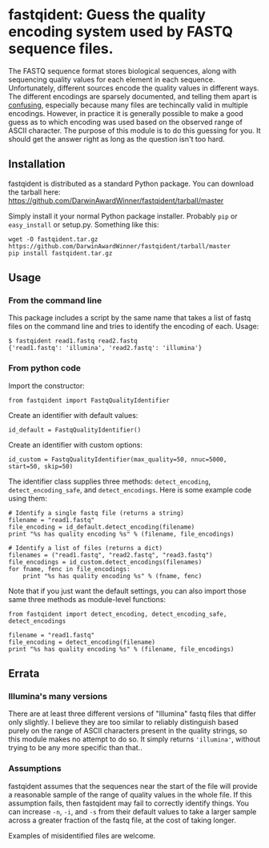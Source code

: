 # fastqident: Guess the quality encoding system used by FASTQ sequence files.

The FASTQ sequence format stores biological sequences, along with
sequencing quality values for each element in each sequence.
Unfortunately, different sources encode the quality values in
different ways. The different encodings are sparsely documented, and
telling them apart is
[confusing](http://en.wikipedia.org/wiki/FASTQ_format#Encoding),
especially because many files are techincally valid in multiple
encodings. However, in practice it is generally possible to make a
good guess as to which encoding was used based on the observed range
of ASCII character. The purpose of this module is to do this guessing
for you. It should get the answer right as long as the question isn't
too hard.

## Installation

fastqident is distributed as a standard Python package. You can
download the tarball here:
https://github.com/DarwinAwardWinner/fastqident/tarball/master

Simply install it your normal Python package installer. Probably `pip`
or `easy_install` or setup.py. Something like this:

    wget -O fastqident.tar.gz https://github.com/DarwinAwardWinner/fastqident/tarball/master
    pip install fastqident.tar.gz

## Usage

### From the command line

This package includes a script by the same name that takes a list of
fastq files on the command line and tries to identify the encoding of
each. Usage:

    $ fastqident read1.fastq read2.fastq
    {'read1.fastq': 'illumina', 'read2.fastq': 'illumina'}

### From python code

Import the constructor:

    from fastqident import FastqQualityIdentifier

Create an identifier with default values:

    id_default = FastqQualityIdentifier()

Create an identifier with custom options:

    id_custom = FastqQualityIdentifier(max_quality=50, nnuc=5000, start=50, skip=50)

The identifier class supplies three methods: `detect_encoding`,
`detect_encoding_safe`, and `detect_encodings`. Here is some example
code using them:

    # Identify a single fastq file (returns a string)
    filename = "read1.fastq"
    file_encoding = id_default.detect_encoding(filename)
    print "%s has quality encoding %s" % (filename, file_encodings)

    # Identify a list of files (returns a dict)
    filenames = ("read1.fastq", "read2.fastq", "read3.fastq")
    file_encodings = id_custom.detect_encodings(filenames)
    for fname, fenc in file_encodings:
        print "%s has quality encoding %s" % (fname, fenc)

Note that if you just want the default settings, you can also import
those same three methods as module-level functions:

    from fastqident import detect_encoding, detect_encoding_safe, detect_encodings

    filename = "read1.fastq"
    file_encoding = detect_encoding(filename)
    print "%s has quality encoding %s" % (filename, file_encodings)

## Errata

### Illumina's many versions

There are at least three different versions of "Illumina" fastq files
that differ only slightly. I believe they are too similar to reliably
distinguish based purely on the range of ASCII characters present in
the quality strings, so this module makes no attempt to do so. It
simply returns `'illumina'`, without trying to be any more specific
than that..

### Assumptions

fastqident assumes that the sequences near the start of the file will
provide a reasonable sample of the range of quality values in the
whole file. If this assumption fails, then fastqident may fail to
correctly identify things. You can increase `-n`, `-i`, and `-s` from
their default values to take a larger sample across a greater fraction
of the fastq file, at the cost of taking longer.

Examples of misidentified files are welcome.
